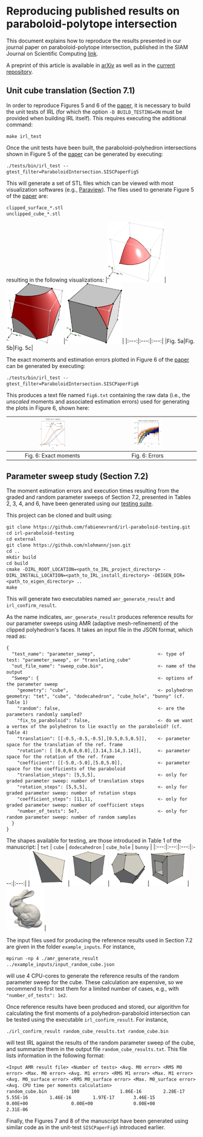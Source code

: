 # Reproducing published results on paraboloid-polytope intersection

This document explains how to reproduce the results presented in our journal paper on paraboloid-polytope intersection, published in the SIAM Journal on Scientific Computing [link](). 

A preprint of this article is available in [arXiv](https://arxiv.org/pdf/2210.07772.pdf) as well as in the [current repository](manuscript_paraboloid_intersection.pdf).
## Unit cube translation (Section 7.1)

In order to reproduce Figures 5 and 6 of the [paper](), it is necessary to build the unit tests of IRL (for which the option `-D BUILD_TESTING=ON` must be provided when building IRL itself). This requires executing the additional command:

```
make irl_test
```

Once the unit tests have been built, the paraboloid-polyhedron intersections shown in Figure 5 of the [paper]() can be generated by executing:

```
./tests/bin/irl_test --gtest_filter=ParaboloidIntersection.SISCPaperFig5
```

This will generate a set of STL files which can be viewed with most visualization softwares (e.g., [Paraview](https://www.paraview.org/)). The files used to generate Figure 5 of  the [paper]() are:
```
clipped_surface_*.stl
unclipped_cube_*.stl
```
resulting in the following visualizations:
|<img src="./figures/figure5a.png" style="max-width:30%; object-fit: contain;"/>|<img src="./figures/figure5b.png" style="max-width:30%; object-fit: contain;"/>|<img src="./figures/figure5c.png" style="max-width:30%; object-fit: contain;"/>|
|:---:|:---:|:---:|
|Fig. 5a|Fig. 5b|Fig. 5c|

The exact moments and estimation errors plotted in Figure 6 of the [paper]() can be generated by executing:
```
./tests/bin/irl_test --gtest_filter=ParaboloidIntersection.SISCPaperFig6
```

This produces a text file named `fig6.txt` containing the raw data (i.e., the *unscaled* moments and associated estimation errors) used for generating the plots in Figure 6, shown here:

|<img src="./figures/figure6a.png" style="max-width:30%; object-fit: contain;"/>|<img src="./figures/figure6b.png" style="max-width:30%; object-fit: contain;"/>|
|:---:|:---:|
|Fig. 6: Exact moments|Fig. 6: Errors|

## Parameter sweep study (Section 7.2)

The moment estimation errors and execution times resulting from the graded and random parameter sweeps of Section 7.2, presented in Tables 2, 3, 4, and 6, have been generated using our [testing suite](https://github.com/fabienevrard/irl-paraboloid-testing).

This project can be cloned and built using:
```
git clone https://github.com/fabienevrard/irl-paraboloid-testing.git
cd irl-paraboloid-testing
cd external
git clone https://github.com/nlohmann/json.git
cd ..
mkdir build
cd build
cmake -DIRL_ROOT_LOCATION=<path_to_IRL_project_directory> -DIRL_INSTALL_LOCATION=<path_to_IRL_install_directory> -DEIGEN_DIR=<path_to_eigen_directory> ..
make
```
This will generate two executables named `amr_generate_result` and `irl_confirm_result`. 

As the name indicates, `amr_generate_result` produces reference results for our parameter sweeps using AMR (adaptive mesh-refinement) of the clipped polyhedron's faces. It takes an input file in the JSON format, which read as:
```
{
  "test_name": "parameter_sweep",                       <- type of test: "parameter_sweep", or "translating_cube"
  "out_file_name": "sweep_cube.bin",                    <- name of the output
  "Sweep": {                                            <- options of the parameter sweep
    "geometry": "cube",                                 <- polyhedron geometry: "tet", "cube", "dodecahedron", "cube_hole", "bunny" (cf. Table 1)
    "random": false,                                    <- are the parameters randomly sampled?
    "fix_to_paraboloid": false,                         <- do we want a vertex of the polyhedron to lie exactly on the paraboloid? (cf. Table 4)
    "translation": [[-0.5,-0.5,-0.5],[0.5,0.5,0.5]],    <- parameter space for the translation of the ref. frame
    "rotation": [ [0.0,0.0,0.0],[3.14,3.14,3.14]],      <- parameter space for the rotation of the ref. frame
    "coefficient": [[-5.0,-5.0],[5.0,5.0]],             <- parameter space for the coefficients of the paraboloid
    "translation_steps": [5,5,5],                       <- only for graded parameter sweep: number of translation steps
    "rotation_steps": [5,5,5],                          <- only for graded parameter sweep: number of rotation steps
    "coefficient_steps": [11,11,                        <- only for graded parameter sweep: number of coefficient steps
    "number_of_tests": 5e7,                             <- only for random parameter sweep: number of random samples
  }
}
```
The shapes available for testing, are those introduced in Table 1 of the manuscript: 
| `tet` | `cube` | `dodecahedron` | `cube_hole` | `bunny` |
|:---:|:---:|:---:|:---:|:---:|
|<img src="./figures/table1a.png" style="max-width:20%; object-fit: contain;"/>|<img src="./figures/table1b.png" style="max-width:20%; object-fit: contain;"/>|<img src="./figures/table1c.png" style="max-width:20%; object-fit: contain;"/>|<img src="./figures/table1d.png" style="max-width:20%; object-fit: contain;"/>|<img src="./figures/table1e.png" style="max-width:20%; object-fit: contain;"/>|

The input files used for producing the reference results used in Section 7.2 are given in the folder `example_inputs`. For instance,
```
mpirun -np 4 ./amr_generate_result ../example_inputs/input_random_cube.json
``` 
will use 4 CPU-cores to generate the reference results of the random parameter sweep for the cube. These calculation are expensive, so we recommend to first test them for a limited number of cases, e.g., with `"number_of_tests": 1e2`.

Once reference results have been produced and stored, our algorithm for calculating the first moments of a polyhedron-paraboloid intersection can be tested using the executable `irl_confirm_result`. For instance,
```
./irl_confirm_result random_cube_results.txt random_cube.bin
``` 
will test IRL against the results of the random parameter sweep of the cube, and summarize them in the output file `random_cube_results.txt`. This file lists information in the following format:
```
<Input AMR result file> <Number of tests> <Avg. M0 error> <RMS M0 error> <Max. M0 error> <Avg. M1 error> <RMS M1 error> <Max. M1 error> <Avg. M0_surface error> <RMS M0_surface error> <Max. M0_surface error> <Avg. CPU time per moments calculation>
random_cube.bin         100               1.86E-16        2.28E-17       5.55E-16        1.46E-16        1.97E-17       3.46E-15        0.00E+00                0.00E+00               0.00E+00                2.31E-06
```

Finally, the Figures 7 and 8 of the manuscript have been generated using similar code as in the unit-test `SISCPaperFig5` introduced earlier.
